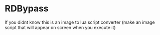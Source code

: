 # RDBypass
If you didnt know this is an image to lua script converter (make an image script that will appear on screen when you execute it)
